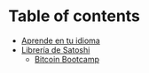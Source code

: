 # Table of contents

* [Aprende en tu idioma](README.md)
* [Librería de Satoshi](libreria-de-satoshi/README.md)
  * [Bitcoin Bootcamp](libreria-de-satoshi/bitcoin-bootcamp.md)
